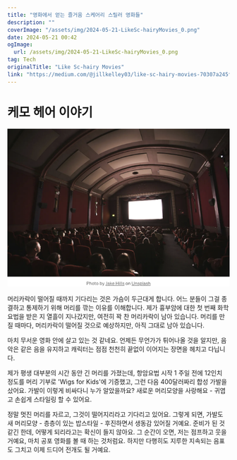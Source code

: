 ```yaml
---
title: "영화에서 얻는 즐거움 스케어리 스릴러 영화들"
description: ""
coverImage: "/assets/img/2024-05-21-LikeSc-hairyMovies_0.png"
date: 2024-05-21 00:42
ogImage: 
  url: /assets/img/2024-05-21-LikeSc-hairyMovies_0.png
tag: Tech
originalTitle: "Like Sc-hairy Movies"
link: "https://medium.com/@jillkelley03/like-sc-hairy-movies-70307a245fd7"
---
```



# 케모 헤어 이야기

![이미지](/assets/img/2024-05-21-LikeSc-hairyMovies_0.png)

머리카락이 떨어질 때까지 기다리는 것은 가슴이 두근대게 합니다. 어느 분들이 그걸 종결하고 통제하기 위해 머리를 깎는 이유를 이해합니다. 제가 흉부암에 대한 첫 번째 화학 요법을 받은 지 열흘이 지나갔지만, 여전히 꽉 찬 머리카락이 남아 있습니다. 머리를 만질 때마다, 머리카락이 떨어질 것으로 예상하지만, 아직 그대로 남아 있습니다.

마치 무서운 영화 안에 살고 있는 것 같네요. 언제든 무언가가 튀어나올 것을 알지만, 음악은 같은 음을 유지하고 캐릭터는 점점 천천히 끝없이 이어지는 장면을 헤치고 다닙니다.

<div class="content-ad"></div>

제가 평생 대부분의 시간 동안 긴 머리를 가졌는데, 항암요법 시작 1 주일 전에 12인치 정도를 머리 기부로 'Wigs for Kids'에 기증했고, 그런 다음 400달러짜리 합성 가발을 샀어요. 가발이 이렇게 비싸다니 누가 알았을까요? 새로운 머리모양을 사랑해요 - 귀엽고 손쉽게 스타일링 할 수 있어요.

정말 멋진 머리를 자르고, 그것이 떨어지리라고 기다리고 있어요. 그렇게 되면, 가발도 새 머리모양 - 층층이 있는 밥스타일 - 후진하면서 생동감 있어질 거예요. 준비가 된 것 같긴 한데, 어떻게 되리라고는 확신이 들지 않아요. 그 순간이 오면, 저는 점프하고 웃을 거예요, 마치 공포 영화를 볼 때 하는 것처럼요. 하지만 다행히도 지루한 지속되는 음표도 그치고 이제 드디어 전개도 될 거예요.